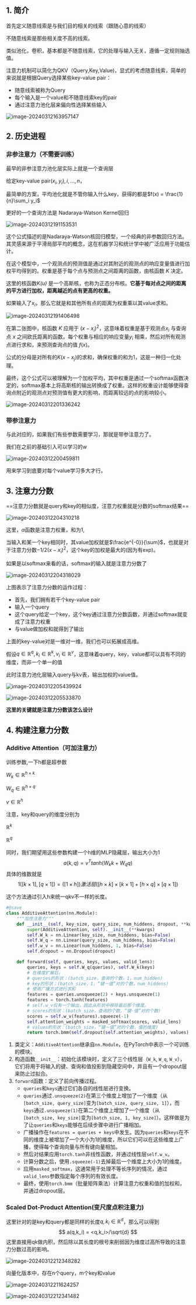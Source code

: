 ## 1. 简介

首先定义随意线索是与我们目的相关的线索（跟随心意的线索）

不随意线索是那些相关度不高的线索。



类似池化，卷积，基本都是不随意线索，它的处理与输入无关，遵循一定规则抽选值。



注意力机制可以简化为QKV（Query,Key,Value)，显式的考虑随意线索，简单的来说就是根据Query选择某些key-value pair：

* 随意线索被称为Query
* 每个输入是一个value和不随意线索key的pair
* 通过注意力池化层来偏向性选择某些输入

![image-20240312163957147](./assets/image-20240312163957147.png)







## 2. 历史进程

### 非参注意力（不需要训练）

最早的非参注意力池化层实际上就是一个查询层

给定key-value pair$(x_i,y_i),i,...,n$​，

最简单的方案，平均池化就是不管你输入什么key，获得的都是$f(x) = \frac{1}{n}\sum_i y_i$





更好的一个查询方法是   Nadaraya-Watson Kernel回归

![image-20240312191153531](./assets/image-20240312191153531.png)

这个公式描述的是Nadaraya-Watson核回归模型，一个经典的非参数回归方法。其灵感来源于平滑局部平均的概念，这在机器学习和统计学中被广泛应用于功能估计。

在这个模型中，一个观测点的预测值是通过对其附近的观测点的响应变量值进行加权平均得到的。权重是基于每个点与预测点之间距离的函数，由核函数 *K* 决定。

这里的核函数*K(u)* 是一个高斯核，也称为正态分布核。**它基于每对点之间的距离的平方进行加权，距离越近的点有更高的权重。**

如果输入了$x_i$，那么它就是和其他所有点的距离为权重乘以其value求和。

![image-20240312191406498](./assets/image-20240312191406498.png)

在第二张图中，核函数 *K* 应用于 $(x-x_i)^2$，这意味着权重是基于观测点$x_i$ 与查询点 $x$ 之间欧氏距离的函数。每个权重与相应的响应变量$y_i$ 相乘，然后对所有观测点进行求和，来预测查询点的值 $f(x)$。

公式的分母是对所有的$K(x-x_j)$的求和，确保权重的和为1，这是一种归一化处理。

最终，这个公式可以被理解为一个加权平均，其中权重是通过一个softmax函数决定的，softmax基本上将高斯核的输出转换成了权重。这样的权重设计能够使得查询点附近的观测点对预测值有更大的影响，而距离较远的点的影响较小。

![image-20240312201336242](./assets/image-20240312201336242.png)





### 带参注意力

与此对应的，如果我们有些参数需要学习，那就是带参注意力了。

我们在之前的基础引入可以学习的w

![image-20240312200459811](./assets/image-20240312200459811.png)

用来学习到底要对每个value学习多大才行。







## 3. 注意力分数

==注意力分数就是query和key的相似度，注意力权重就是分数的softmax结果==

![image-20240312204310218](./assets/image-20240312204310218.png)

这里，$\alpha$函数是注意力权重，和为1,

当输入和某一个key相同时，其value加权就是$\frac{e^{-0}}{\sum}$，也就是对于注意力分数$-1/2(x-x_i)^2$，这个key的加权是最大的(因为有exp)。

如果是以softmax来看的话，softmax的输入就是注意力分数了

![image-20240312204318029](./assets/image-20240312204318029.png)

上图表示了注意力分数的运作过程：

* 首先，我们拥有若干个key-value pair
* 输入一个query
* 这个query给定一个key，这个key通过注意力分数函数，并通过softmax就变成了注意力权重
* 与value做加权和就得到了输出





上面的key-value对是一维对一维，我们也可以拓展成高维。 

假设$q\in \mathbb{R}^q , k_i\in \mathbb{R}^k, v_i\in\mathbb{R}^v$，这意味着query，key，value都可以具有不同的维度，而非一个单一的值

此时注意力池化层输入query与kv表，输出加权的value值。

![image-20240312205439924](./assets/image-20240312205439924.png)

![image-20240312205533870](./assets/image-20240312205533870.png)

**这里的关键就是注意力分数该怎么设计**







## 4. 构建注意力分数

### Additive Attention（可加注意力）

训练参数,一下h都是超参数

$W_k\in \mathbb{R}^{h\times k}$​

$W_q\in \mathbb{R}^{h\times q}$

$v \in \mathbb{R}^{h}$

注意，key和query的维度分别为

$\mathbb{R}^k$

$\mathbb{R}^q$

同时，我们期望用这些参数构建一个h维的MLP隐藏层，输出大小为1
$$
a(k,q) = v^T tanh(W_k k+W_q q)
$$
具体的维数就是
$$
1([k\times1],[q\times1]) = ([1\times h])激活层([h\times k] \times [k \times 1] + [h\times q]\times [q \times 1])
$$


这个方法通过引入h来统一qkv不一样的长度。

```python
#@save
class AdditiveAttention(nn.Module):
    """加性注意力"""
    def __init__(self, key_size, query_size, num_hiddens, dropout, **kwargs):
        super(AdditiveAttention, self).__init__(**kwargs)
        self.W_k = nn.Linear(key_size, num_hiddens, bias=False)
        self.W_q = nn.Linear(query_size, num_hiddens, bias=False)
        self.w_v = nn.Linear(num_hiddens, 1, bias=False)
        self.dropout = nn.Dropout(dropout)

    def forward(self, queries, keys, values, valid_lens):
        queries, keys = self.W_q(queries), self.W_k(keys)
        # 在维度扩展后，
        # queries的形状：(batch_size，查询的个数，1，num_hidden)
        # key的形状：(batch_size，1，“键－值”对的个数，num_hiddens)
        # 使用广播方式进行求和
        features = queries.unsqueeze(2) + keys.unsqueeze(1)
        features = torch.tanh(features)
        # self.w_v仅有一个输出，因此从形状中移除最后那个维度。
        # scores的形状：(batch_size，查询的个数，“键-值”对的个数)
        scores = self.w_v(features).squeeze(-1)
        self.attention_weights = masked_softmax(scores, valid_lens)
        # values的形状：(batch_size，“键－值”对的个数，值的维度)
        return torch.bmm(self.dropout(self.attention_weights), values)
```

1. 类定义：`AdditiveAttention`继承自`nn.Module`，在PyTorch中表示一个可训练的模块。
2. 构造函数`__init__`：初始化该模块时，定义了三个线性层（`W_k`, `W_q`, `W_v`），它们将用于将输入的键、查询和值投影到隐藏空间中，并且有一个dropout层来防止过拟合。
3. `forward`函数：定义了前向传播过程。
   - `queries`和`keys`通过它们各自的线性层进行变换。
   - `queries`通过`.unsqueeze(2)`在第三个维度上增加了一个维度（从`[batch_size, query_size]`变为`[batch_size, query_size, 1]`），而`keys`通过`.unsqueeze(1)`在第二个维度上增加了一个维度（从`[batch_size, key_size]`变为`[batch_size, 1, key_size]`）。这样做是为了让`queries`和`keys`能够在后续步骤中进行广播相加。
   - 广播操作在`features = queries + keys`中发生。因为`queries`和`keys`在不同的维度上被增加了一个大小为1的维度，所以它们可以在这些维度上广播，使得每个查询向量与所有键向量相加。
   - 然后对结果应用`torch.tanh`非线性函数，并通过线性层`self.w_v`。
   - 计算分数之后，使用`.squeeze(-1)`去掉最后一个维度上大小为1的维度。
   - 应用`masked_softmax`，这通常用于处理不等长序列的情况，通过`valid_lens`参数指定每个序列的有效长度。
   - 最终，使用`torch.bmm`（批量矩阵乘法）计算注意力权重和值的加权和，并通过dropout层。







### Scaled Dot-Product Attention(变尺度点积注意力)

这里针对的是key和query都是同样的长度$q,k_i\in \mathbb{R}^d$，那么可以得到
$$
a(q,k_i) = <q,k_i>/\sqrt{d}
$$
这里直接用qk做内积，然后除以其长度的根号来削弱因为维度过高所导致的注意力分数过高的影响。

![image-20240312212348282](./assets/image-20240312212348282.png)

向量化版本中，存在n个query，m个key和value

![image-20240312211624257](./assets/image-20240312211624257.png)

![image-20240312212341482](./assets/image-20240312212341482.png)












